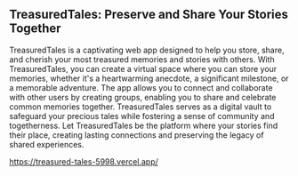 ## TreasuredTales: Preserve and Share Your Stories Together

TreasuredTales is a captivating web app designed to help you store, share, and cherish your most treasured memories and stories with others. With TreasuredTales, you can create a virtual space where you can store your memories, whether it's a heartwarming anecdote, a significant milestone, or a memorable adventure. The app allows you to connect and collaborate with other users by creating groups, enabling you to share and celebrate common memories together. TreasuredTales serves as a digital vault to safeguard your precious tales while fostering a sense of community and togetherness. Let TreasuredTales be the platform where your stories find their place, creating lasting connections and preserving the legacy of shared experiences.

https://treasured-tales-5998.vercel.app/
